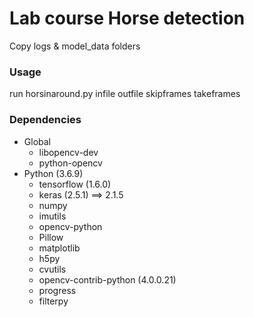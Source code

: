 # Lab course Horse detection
Copy logs & model_data folders

### Usage
run horsinaround.py infile outfile skipframes takeframes 


### Dependencies



 - Global
   - libopencv-dev
   - python-opencv
 - Python (3.6.9)
   - tensorflow (1.6.0)
   - keras (2.5.1) ==> 2.1.5
   - numpy
   - imutils
   - opencv-python
   - Pillow
   - matplotlib
   - h5py
   - cvutils
   - opencv-contrib-python (4.0.0.21)
   - progress
   - filterpy
   
   
